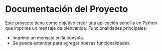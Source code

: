 # Documentación del Proyecto
Este proyecto tiene como objetivo crear una aplicación sencilla en Python que imprime un mensaje de bienvenida.
Funcionalidades principales:
- Imprime un mensaje en la consola.
- Se puede extender para agregar nuevas funcionalidades.
